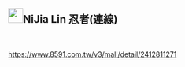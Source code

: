 <div class="markdown-heading"><h2 class="heading-element">
<a target="_blank" rel="noopener noreferrer nofollow" href="https://camo.githubusercontent.com/397f4d5f660e1f2b742265f611f69c0f22c805498487ca340380e1730a50e9d5/68747470733a2f2f7370726f66696c652e6c696e652d7363646e2e6e65742f3068477754414c473838474668354f41334c3231466d4a776c6f477a4a615355464b416c5a554e3055774654784d5731686255566c5462457734456a314557417748556c39514f526736543274314b32382d5a32376b62483449526d3941446c304e58465a587541"><img src="https://camo.githubusercontent.com/397f4d5f660e1f2b742265f611f69c0f22c805498487ca340380e1730a50e9d5/68747470733a2f2f7370726f66696c652e6c696e652d7363646e2e6e65742f3068477754414c473838474668354f41334c3231466d4a776c6f477a4a615355464b416c5a554e3055774654784d5731686255566c5462457734456a314557417748556c39514f526736543274314b32382d5a32376b62483449526d3941446c304e58465a587541" width="30" height="30" data-canonical-src="https://sprofile.line-scdn.net/0hGwTALG88GFh5OA3L21FmJwloGzJaSUFKAlZUN0UwFTxMW1hbUVlTbEw4Ej1EWAwHUl9QORg6T2t1K28-Z27kbH4IRm9ADl0NXFZXuA" style="max-width: 100%;"></a>NiJia Lin 忍者(連線)</h2><a id="user-content-nijia-lin-忍者連線" class="anchor" aria-label="Permalink: NiJia Lin 忍者(連線)" href="#nijia-lin-忍者連線"><span aria-hidden="true" class="octicon octicon-link"></span></a></div><br><p><a href="https://www.8591.com.tw/v3/mall/detail/2412811271" rel="nofollow">https://www.8591.com.tw/v3/mall/detail/2412811271</a></p>
